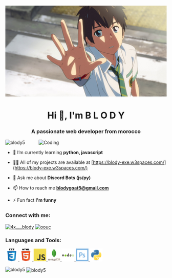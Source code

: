 <p align="center">
  <img src="wall.jpg">
</p>
<h1 align="center">Hi 👋, I'm B L O D Y</h1>
<h3 align="center">A passionate web developer from morocco</h3>
<img align="right" alt="Coding" width="400" src="https://i.pinimg.com/originals/52/6d/20/526d204392b96fa5f1a252a1674a2ee4.gif">
<p align="left"> <img src="https://komarev.com/ghpvc/?username=blody5&label=Profile%20views&color=0e75b6&style=flat" alt="blody5" /> </p>

- 🌱 I’m currently learning **python, javascript**

- 👨‍💻 All of my projects are available at [https://blody-exe.w3spaces.com/](https://blody-exe.w3spaces.com/)

- 💬 Ask me about **Discord Bots (js/py)**

- 📫 How to reach me **blodygoat5@gmail.com**

- ⚡ Fun fact **I'm funny**

<h3 align="left">Connect with me:</h3>
<p align="left">
<a href="https://instagram.com/4x___blody" target="blank"><img align="center" src="https://raw.githubusercontent.com/rahuldkjain/github-profile-readme-generator/master/src/images/icons/Social/instagram.svg" alt="4x___blody" height="30" width="40" /></a>
<a href="https://discord.gg/oouc" target="blank"><img align="center" src="https://raw.githubusercontent.com/rahuldkjain/github-profile-readme-generator/master/src/images/icons/Social/discord.svg" alt="oouc" height="30" width="40" /></a>
</p>

<h3 align="left">Languages and Tools:</h3>
<p align="left"> <a href="https://www.w3schools.com/css/" target="_blank" rel="noreferrer"> <img src="https://raw.githubusercontent.com/devicons/devicon/master/icons/css3/css3-original-wordmark.svg" alt="css3" width="40" height="40"/> </a> <a href="https://www.w3.org/html/" target="_blank" rel="noreferrer"> <img src="https://raw.githubusercontent.com/devicons/devicon/master/icons/html5/html5-original-wordmark.svg" alt="html5" width="40" height="40"/> </a> <a href="https://developer.mozilla.org/en-US/docs/Web/JavaScript" target="_blank" rel="noreferrer"> <img src="https://raw.githubusercontent.com/devicons/devicon/master/icons/javascript/javascript-original.svg" alt="javascript" width="40" height="40"/> </a> <a href="https://www.mongodb.com/" target="_blank" rel="noreferrer"> <img src="https://raw.githubusercontent.com/devicons/devicon/master/icons/mongodb/mongodb-original-wordmark.svg" alt="mongodb" width="40" height="40"/> </a> <a href="https://nodejs.org" target="_blank" rel="noreferrer"> <img src="https://raw.githubusercontent.com/devicons/devicon/master/icons/nodejs/nodejs-original-wordmark.svg" alt="nodejs" width="40" height="40"/> </a> <a href="https://www.photoshop.com/en" target="_blank" rel="noreferrer"> <img src="https://raw.githubusercontent.com/devicons/devicon/master/icons/photoshop/photoshop-line.svg" alt="photoshop" width="40" height="40"/> </a> <a href="https://www.python.org" target="_blank" rel="noreferrer"> <img src="https://raw.githubusercontent.com/devicons/devicon/master/icons/python/python-original.svg" alt="python" width="40" height="40"/> </a> </p>

<p><img align="left" src="https://github-readme-stats.vercel.app/api/top-langs?username=blody5&show_icons=true&locale=en&layout=compact" alt="blody5" /></p>

<p>&nbsp;<img align="center" src="https://github-readme-stats.vercel.app/api?username=blody5&show_icons=true&locale=en" alt="blody5" /></p>
